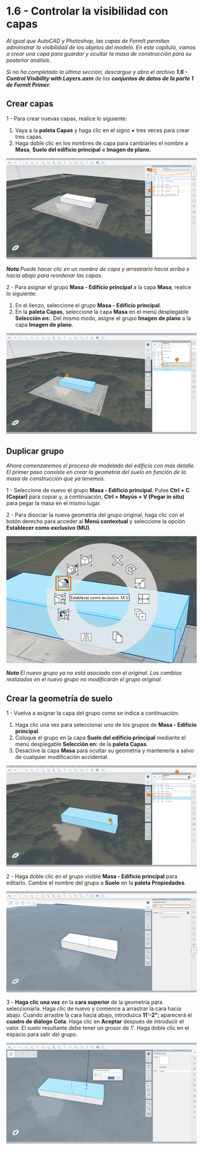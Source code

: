# 1.6 - Controlar la visibilidad con capas

_Al igual que AutoCAD y Photoshop, las capas de FormIt permiten administrar la visibilidad de los objetos del modelo. En este capítulo, vamos a crear una capa para guardar y ocultar la masa de construcción para su posterior análisis._

_Si no ha completado la última sección, descargue y abra el archivo_ _**1.6 - Control Visibility with Layers.axm**_ _de los_ _**conjuntos de datos de la parte 1 de FormIt Primer**._

## **Crear capas**

1 - Para crear nuevas capas, realice lo siguiente:

1. Vaya a la **paleta Capas** y haga clic en el signo **+** tres veces para crear tres capas.
2. Haga doble clic en los nombres de capa para cambiarles el nombre a **Masa**, **Suelo del edificio principal** e **Imagen de plano.**

![](../../.gitbook/assets/0%20%2820%29.png)

_**Nota**_ _Puede hacer clic en un nombre de capa y arrastrarlo hacia arriba o hacia abajo para reordenar las capas._

2 - Para asignar el grupo **Masa - Edificio principal** a la capa **Masa**, realice lo siguiente:

1. En el lienzo, seleccione el grupo **Masa - Edificio principal**.
2. En la **paleta Capas**, seleccione la capa **Masa** en el menú desplegable **Selección en:**. Del mismo modo, asigne el grupo **Imagen de plano** a la capa **Imagen de plano**.

![](../../.gitbook/assets/1%20%2813%29.png)

## **Duplicar grupo**

_Ahora comenzaremos el proceso de modelado del edificio con más detalle. El primer paso consiste en crear la geometría del suelo en función de la masa de construcción que ya tenemos._

1 - Seleccione de nuevo el grupo **Masa - Edificio principal**. Pulse **Ctrl + C \(Copiar\)** para copiar y, a continuación, **Ctrl + Mayús + V \(Pegar in situ\)** para pegar la masa en el mismo lugar.

2 - Para disociar la nueva geometría del grupo original, haga clic con el botón derecho para acceder al **Menú contextual** y seleccione la opción **Establecer como exclusivo \(MU\)**.

![](../../.gitbook/assets/2%20%2818%29.png)

_**Nota** El nuevo grupo ya no está asociado con el original. Los cambios realizados en el nuevo grupo no modificarán el grupo original._

## **Crear la geometría de suelo**

1 - Vuelva a asignar la capa del grupo como se indica a continuación:

1. Haga clic una vez para seleccionar uno de los grupos de **Masa - Edificio principal**.
2. Coloque el grupo en la capa **Suelo del edificio principal** mediante el menú desplegable **Selección en:** de la **paleta Capas**.
3. Desactive la capa **Masa** para ocultar su geometría y mantenerla a salvo de cualquier modificación accidental.

![](../../.gitbook/assets/3%20%2818%29.png)

2 - Haga doble clic en el grupo visible **Masa - Edificio principal** para editarlo. Cambie el nombre del grupo a **Suelo** en la **paleta Propiedades**.

![](../../.gitbook/assets/4%20%2812%29.png)

3 - **Haga clic una vez** en la **cara superior** de la geometría para seleccionarla. Haga clic de nuevo y comience a arrastrar la cara hacia abajo. Cuando arrastre la cara hacia abajo, introduzca **11'-2"**; aparecerá el **cuadro de diálogo Cota**. Haga clic en **Aceptar** después de introducir el valor. El suelo resultante debe tener un grosor de 1'. Haga doble clic en el espacio para salir del grupo.

![](../../.gitbook/assets/5%20%2810%29.png)

